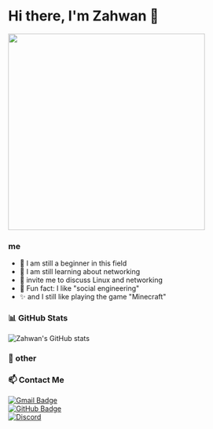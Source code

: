# Hi there, I'm Zahwan 👋  
<img src="[https://your-gif-url.gif](https://tenor.com/id/view/anime-wave-hello-chibi-greetings-gif-)" width="400">

### me
- 🔭 I am still a beginner in this field  
- 🌱 I am still learning about networking   
- 💬 invite me to discuss Linux and networking
- 🎲 Fun fact: I like "social engineering"
- ✨ and I still like playing the game "Minecraft"

### 📊 GitHub Stats  
![Zahwan's GitHub stats](https://github-readme-stats.vercel.app/api?username=Empy-ai09&show_icons=true&theme=tokyonight)  

### 💫 other


### 📫 Contact Me  
[![Gmail Badge](https://img.shields.io/badge/-Email-red?style=flat-square&logo=Gmail&logoColor=white)](mailto:your-email@gmail.com)  
[![GitHub Badge](https://img.shields.io/badge/-GitHub-black?style=flat-square&logo=GitHub&logoColor=white)](https://github.com/Empy-ai09) <br>
[![Discord](https://img.shields.io/badge/Discord-zahwan.com5865F2?style=for-the-badge&logo=discord&logoColor=white)](https://discord.com/users/1260786021268721684)
<!---
Empy-ai09/Empy-ai09 is a ✨ special ✨ repository because its `README.md` (this file) appears on your GitHub profile.
You can click the Preview link to take a look at your changes.
--->
